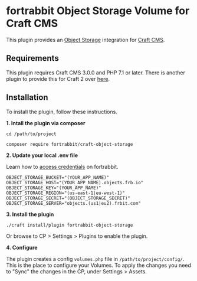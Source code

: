 fortrabbit Object Storage Volume for Craft CMS
==============================================

This plugin provides an [Object Storage](https://help.fortrabbit.com/object-storage) integration for [Craft CMS](https://craftcms.com/).


## Requirements

This plugin requires Craft CMS 3.0.0 and PHP 7.1 or later. There is another plugin to provide this for Craft 2 over [here](https://github.com/fortrabbit/craft-s3-fortrabbit).



## Installation

To install the plugin, follow these instructions.


**1. Intall the plugin via composer**

```
cd /path/to/project

composer require fortrabbit/craft-object-storage
```

**2. Update your local .env file** 

Learn how to [access credentials](https://help.fortrabbit.com/object-storage#toc-obtaining-credentials) on fortrabbit.

```
OBJECT_STORAGE_BUCKET="(YOUR_APP_NAME)"
OBJECT_STORAGE_HOST="(YOUR_APP_NAME).objects.frb.io"
OBJECT_STORAGE_KEY="(YOUR_APP_NAME)"
OBJECT_STORAGE_REGION="(us-east-1|eu-west-1)"
OBJECT_STORAGE_SECRET="(OBJECT_STORAGE_SECRET)"
OBJECT_STORAGE_SERVER="objects.(us1|eu2).frbit.com"
```

**3. Install the plugin**
```
./craft install/plugin fortrabbit-object-storage
```

Or browse to  CP > Settings > Plugins to enable the plugin.


**4. Configure**

The plugin creates a config `volumes.php` file in `/path/to/project/config/`. This is the place to configure your Volumes.
To apply the changes you need to "Sync" the changes in the CP, under Settings > Assets.



